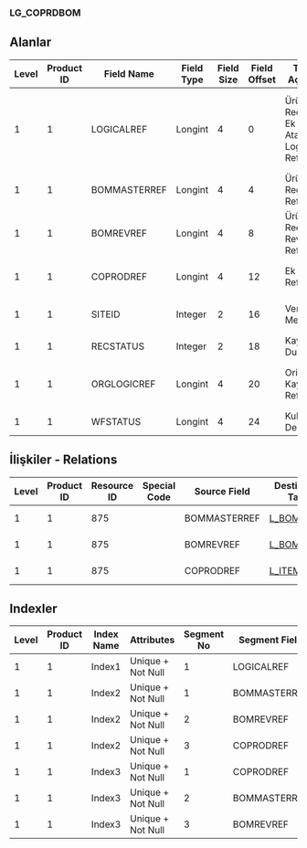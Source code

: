 ### LG_COPRDBOM

## Alanlar

**Level**|**Product ID**|**Field Name**|**Field Type**|**Field Size**|**Field Offset**|**Türkçe Açıklama**|**Expression**
-----|-----|-----|-----|-----|-----|-----|-----
1|1|LOGICALREF|Longint|4|0|Ürün Reçetesi - Ek Ürün Ataması Logical Ref.|Bill Of Material - Co-Product Assignment Logical Reference
1|1|BOMMASTERREF|Longint|4|4|Ürün Reçetesi Referansı|Bill Of Material Reference
1|1|BOMREVREF|Longint|4|8|Ürün Reçetesi Revizyonu Referansı|Bill Of Material Revision Reference
1|1|COPRODREF|Longint|4|12|Ek Ürün Ref.|Co-Product Reference
1|1|SITEID|Integer|2|16|Veri Merkezi|Data Processing Site
1|1|RECSTATUS|Integer|2|18|Kayıt Durumu|Record Status
1|1|ORGLOGICREF|Longint|4|20|Orijinal Kayıt Log. Ref.|Original Record Logical Reference
1|1|WFSTATUS|Longint|4|24|Kullanımda Değil|Not In Use

## İlişkiler - Relations

**Level**|**Product ID**|**Resource ID**|**Special Code**|**Source Field**|**Destination Table**|**Destination Field**|**Relation Type**|**Extra Condition**
-----|-----|-----|-----|-----|-----|-----|-----|-----
1|1|875||BOMMASTERREF|[L_BOMASTER](../LG_BOMASTER "L_BOMASTER")|LOGICALREF|one-to-one|
1|1|875||BOMREVREF|[L_BOMREVSN](../LG_BOMREVSN "L_BOMREVSN")|LOGICALREF|one-to-one|
1|1|875||COPRODREF|[L_ITEMS](../LG_ITEMS "L_ITEMS")|LOGICALREF|one-to-one|

## Indexler

**Level**|**Product ID**|**Index Name**|**Attributes**|**Segment No**|**Segment Field**|**Sense**
-----|-----|-----|-----|-----|-----|-----
1|1|Index1|Unique + Not Null|1|LOGICALREF|Ascending
1|1|Index2|Unique + Not Null|1|BOMMASTERREF|Ascending
1|1|Index2|Unique + Not Null|2|BOMREVREF|Ascending
1|1|Index2|Unique + Not Null|3|COPRODREF|Ascending
1|1|Index3|Unique + Not Null|1|COPRODREF|Ascending
1|1|Index3|Unique + Not Null|2|BOMMASTERREF|Ascending
1|1|Index3|Unique + Not Null|3|BOMREVREF|Ascending
